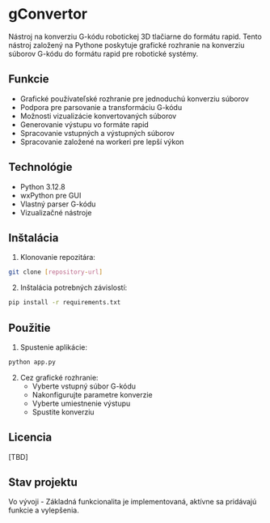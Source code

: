 # gConvertor

Nástroj na konverziu G-kódu robotickej 3D tlačiarne do formátu rapid. Tento nástroj založený na Pythone poskytuje grafické rozhranie na konverziu súborov G-kódu do formátu rapid pre robotické systémy.

## Funkcie

- Grafické používateľské rozhranie pre jednoduchú konverziu súborov
- Podpora pre parsovanie a transformáciu G-kódu
- Možnosti vizualizácie konvertovaných súborov
- Generovanie výstupu vo formáte rapid
- Spracovanie vstupných a výstupných súborov
- Spracovanie založené na workeri pre lepší výkon

## Technológie

- Python 3.12.8
- wxPython pre GUI
- Vlastný parser G-kódu
- Vizualizačné nástroje

## Inštalácia

1. Klonovanie repozitára:
```bash
git clone [repository-url]
```

2. Inštalácia potrebných závislostí:
```bash
pip install -r requirements.txt
```

## Použitie

1. Spustenie aplikácie:
```bash
python app.py
```

2. Cez grafické rozhranie:
   - Vyberte vstupný súbor G-kódu
   - Nakonfigurujte parametre konverzie
   - Vyberte umiestnenie výstupu
   - Spustite konverziu

## Licencia

[TBD]

## Stav projektu

Vo vývoji - Základná funkcionalita je implementovaná, aktívne sa pridávajú funkcie a vylepšenia.


